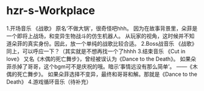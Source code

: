 # hzr-s-Workplace
1.开场音乐
《战歌》 原名‘不做大锅’，很奇怪吧hhh。 因为在故事背景里，朵菲是一个即将上战场，和变异生物战斗的仿生机器人。  从玩家的视角，这时候并不知道朵菲的真实身份。因此，放一个单纯的战歌比较合适。
2.Boss战音乐
《战歌》 同上，可以呼应一下？（其实就是不想再找一个了hhhh
3.结束音乐
《Cut in love》 又名《木偶的死亡舞步》，曾经被误认为《Dance to the Death》。
如果朵菲杀掉了哥哥，这个bgm可不是庆祝的哦。暗示‘事情远没有那么简单’。 ——《木偶的死亡舞步》。
如果朵菲选择不变异，最终和哥哥和解。那就是《Dance to the Death》
4.游戏循环音乐（待补充）
